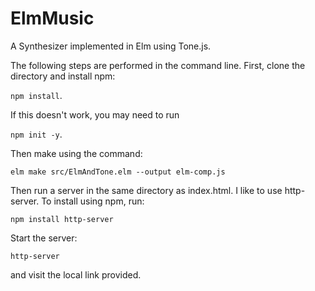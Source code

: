 # ElmMusic
A Synthesizer implemented in Elm using Tone.js.

The following steps are performed in the command line.
First, clone the directory and install npm:

`npm install`.

If this doesn't work, you may need to run

`npm init -y`.

Then make using the command:

`elm make src/ElmAndTone.elm --output elm-comp.js`

Then run a server in the same directory as index.html. I like to use http-server. To install using npm, run:

`npm install http-server`

Start the server: 

`http-server` 

and visit the local link provided.

